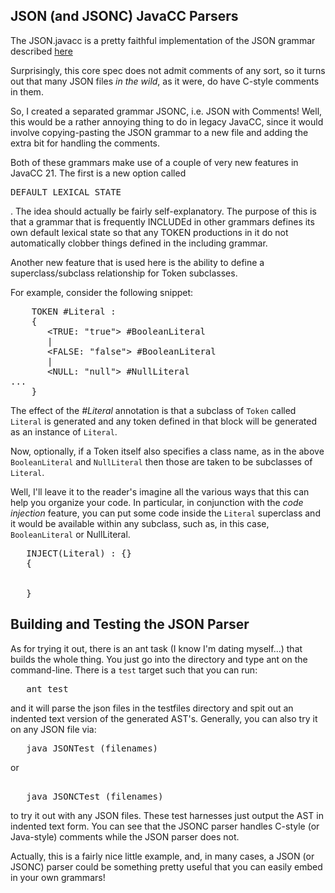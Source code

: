 ## JSON (and JSONC) JavaCC Parsers

The JSON.javacc is a pretty faithful implementation of the JSON grammar 
described [here](https://www.json.org/json-en.html)

Surprisingly, this core spec does not admit comments of any sort, so it turns out
that many JSON files *in the wild*, as it were, do have C-style comments in them.

So, I created a separated grammar JSONC, i.e. JSON with Comments! Well, this would
be a rather annoying thing to do in legacy JavaCC, since it would involve 
copying-pasting the JSON grammar to a new file and adding the extra bit for
handling the comments.

Both of these grammars make use of a couple of very new features in JavaCC 21. The first is a new option
called <pre>DEFAULT_LEXICAL_STATE</pre>. The idea should actually be fairly self-explanatory. The purpose of this
is that a grammar that is frequently INCLUDEd in other grammars defines its own default lexical state so that
any TOKEN productions in it do not automatically clobber things defined in the including grammar.

Another new feature that is used here is the ability to define a superclass/subclass relationship for Token subclasses.

For example, consider the following snippet:

<pre>
    TOKEN #Literal : 
    {
       &lt;TRUE: "true"&gt; #BooleanLiteral
       |
       &lt;FALSE: "false"&gt; #BooleanLiteral
       |
       &lt;NULL: "null"&gt; #NullLiteral 
...
    }   
</pre>

The effect of the *\#Literal* annotation is that a subclass of <code>Token</code> called <code>Literal</code>
is generated and any token defined in that block will be generated as an instance of <code>Literal</code>.

Now, optionally, if a Token itself also specifies a class name, as in the above <code>BooleanLiteral</code> and <code>NullLiteral</code> then 
those are taken to be subclasses of <code>Literal</code>.

Well, I'll leave it to the reader's imagine all the various ways that this can help you 
organize your code. In particular, in conjunction with the *code injection*
feature, you can put some code inside the <code>Literal</code> superclass and it would be available within
any subclass, such as, in this case, <code>BooleanLiteral</code> or </code>NullLiteral</code>.

<pre>
   INJECT(Literal) : {}
   {
      

   }
</pre>


## Building and Testing the JSON Parser

As for trying it out, there is an ant task (I know I'm dating myself...) that builds the whole thing. You
just go into the directory and type ant on the command-line. There is a <code>test</code> target such that
you can run:
<pre>
   ant test
</pre>

and it will parse the json files in the testfiles directory and spit out an indented text version of the generated AST's. Generally, you 
can also try it on any JSON file via:

<pre>
   java JSONTest (filenames)
</pre>

or

<pre> 
   java JSONCTest (filenames)
</pre>

to try it out with any JSON files. These test harnesses just output the AST in indented text form. You can
see that the JSONC parser handles C-style (or Java-style) comments while the JSON parser does not.

Actually, this is a fairly nice little example, and, in many cases, a JSON (or JSONC) parser 
could be something pretty useful that you can easily embed in your own grammars!
